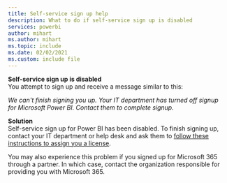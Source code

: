 ```yaml
---
title: Self-service sign up help
description: What to do if self-service sign up is disabled
services: powerbi
author: mihart
ms.author: mihart
ms.topic: include
ms.date: 02/02/2021
ms.custom: include file
---
```



**Self-service sign up is disabled**    
You attempt to sign up and receive a message similar to this: 

*We can't finish signing you up. Your IT department has turned off signup for Microsoft Power BI. Contact them to complete signup.* 

**Solution**    
Self-service sign up for Power BI has been disabled. To finish signing up, contact your IT department or help desk and ask them to [follow these instructions to assign you a license](../admin/service-admin-purchasing-power-bi-pro.md). 

You may also experience this problem if you signed up for Microsoft 365 through a partner. In which case, contact the organization responsible for providing you with Microsoft 365. 